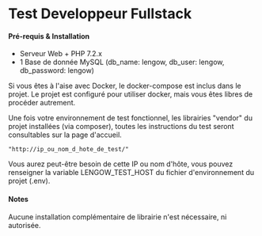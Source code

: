 # Test Developpeur Fullstack

#### Pré-requis & Installation 

- Serveur Web + PHP 7.2.x
- 1 Base de donnée MySQL (db_name: lengow, db_user: lengow, db_password: lengow)

Si vous êtes à l'aise avec Docker, le docker-compose est inclus dans le projet. 
Le projet est configuré pour utiliser docker, mais vous êtes libres de procéder autrement.


Une fois votre environnement de test fonctionnel, les librairies "vendor" du projet installées (via composer), toutes les instructions du test seront consultables sur la page d'accueil.

    "http://ip_ou_nom_d_hote_de_test/" 

Vous aurez peut-être besoin de cette IP ou nom d'hôte, vous pouvez renseigner la variable LENGOW_TEST_HOST du fichier d'environnement du projet (.env).

#### Notes

Aucune installation complémentaire de librairie n'est nécessaire, ni autorisée.